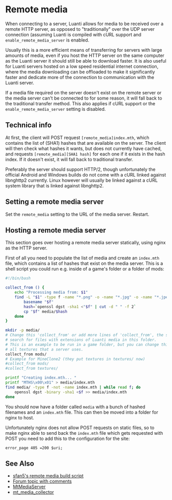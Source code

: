 # Remote media
When connecting to a server, Luanti allows for media to be received over a remote HTTP server, as opposed to "traditionally" over the UDP server connection (assuming Luanti is compiled with cURL support and `enable_remote_media_server` is enabled.

Usually this is a more efficient means of transferring for servers with large amounts of media, even if you host the HTTP server on the same computer as the Luanti server it should still be able to download faster. It is also useful for Luanti servers hosted on a low speed residential internet connection, where the media downloading can be offloaded to make it significantly faster and dedicate more of the connection to communication with the Luanti server.

If a media file required on the server doesn't exist on the remote server or the media server can't be connected to for some reason, it will fall back to the traditional transfer method. This also applies if cURL support or the `enable_remote_media_server` setting is disabled.

## Technical info
At first, the client will POST request `[remote_media]index.mth`, which contains the list of (SHA1) hashes that are available on the server. The client will then check what hashes it wants, but does not currently have cached, and requests `[remote_media][SHA1 hash]` for each one if it exists in the hash index. If it doesn't exist, it will fall back to traditional transfer.

Preferably the server should support HTTP/2, though unfortunately the official Android and Windows builds do not come with a cURL linked against libnghttp2 currently. Linux however will usually be linked against a cURL system library that is linked against libnghttp2.

## Setting a remote media server
Set the `remote_media` setting to the URL of the media server. Restart.

## Hosting a remote media server
This section goes over hosting a remote media server statically, using nginx as the HTTP server.

First of all you need to populate the list of media and create an `index.mth` file, which contains a list of hashes that exist on the media server. This is a shell script you could run e.g. inside of a game's folder or a folder of mods:

```bash
#!/bin/bash

collect_from () {
	echo "Processing media from: $1"
	find -L "$1" -type f -name "*.png" -o -name "*.jpg" -o -name "*.jpeg" -o -name "*.ogg" -o -name "*.x" -o -name "*.b3d" | while read f; do
		basename "$f"
		hash=`openssl dgst -sha1 <"$f" | cut -d " " -f 2`
		cp "$f" media/$hash
	done
}

mkdir -p media/
# Change this 'collect_from' or add more lines of 'collect_from', the script will recursively
# search for files with extensions of Luanti media in this folder.
# This is an example to be run in a game folder, but you can change this to anything to catch
# all textures that a server uses.
collect_from mods/
# Example for MineClone2 (they put textures in textures/ now)
#collect_from mods/
#collect_from textures/

printf "Creating index.mth... "
printf "MTHS\x00\x01" > media/index.mth
find media/ -type f -not -name index.mth | while read f; do
	openssl dgst -binary -sha1 <$f >> media/index.mth
done
```

You should now have a folder called `media` with a bunch of hashed filenames and an `index.mth` file. This can then be moved into a folder for nginx to host.

Unfortunately nginx does not allow POST requests on static files, so to make nginx able to send back the `index.mth` file which gets requested with POST you need to add this to the configuration for the site:

```nginx
error_page 405 =200 $uri;
```

## See Also
* [sfan5's remote media build script](https://gist.github.com/sfan5/6351560)
* [Forum topic with comments](https://forum.minetest.net/viewtopic.php?f=3&t=9260)
* [MtMediaServer](https://forum.minetest.net/viewtopic.php?f=14&t=17411)
* [mt_media_collector](https://github.com/ShadowNinja/mt_media_collector)
